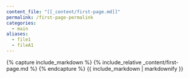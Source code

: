 ```yaml
---
content_file: "[[_content/first-page.md]]"
permalink: /first-page-permalink
categories:
  - main
aliases: 
  - file1
  - fileA1
---
```



{% capture include_markdown %}
{% include_relative _content/first-page.md %}
{% endcapture %}
{{ include_markdown | markdownify }}